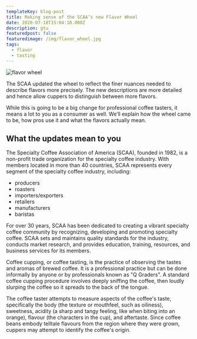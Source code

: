 ```yaml
---
templateKey: blog-post
title: Making sense of the SCAA’s new Flavor Wheel
date: 2020-07-18T15:04:10.000Z
description: gtu
featuredpost: false
featuredimage: /img/flavor_wheel.jpg
tags:
  - flavor
  - tasting
---
```

![flavor wheel](/img/flavor_wheel.jpg)


<div id='product-component-1595129628808'></div>
<script type="text/javascript">
/*<![CDATA[*/
(function () {
  var scriptURL = 'https://sdks.shopifycdn.com/buy-button/latest/buy-button-storefront.min.js';
  if (window.ShopifyBuy) {
    if (window.ShopifyBuy.UI) {
      ShopifyBuyInit();
    } else {
      loadScript();
    }
  } else {
    loadScript();
  }
  function loadScript() {
    var script = document.createElement('script');
    script.async = true;
    script.src = scriptURL;
    (document.getElementsByTagName('head')[0] || document.getElementsByTagName('body')[0]).appendChild(script);
    script.onload = ShopifyBuyInit;
  }
  function ShopifyBuyInit() {
    var client = ShopifyBuy.buildClient({
      domain: 'madrone-mountain-coffee.myshopify.com',
      storefrontAccessToken: 'c18a93b4bdeee5d56060bb4e9f8ce6ae',
    });
    ShopifyBuy.UI.onReady(client).then(function (ui) {
      ui.createComponent('product', {
        id: '4517781864521',
        node: document.getElementById('product-component-1595129628808'),
        moneyFormat: '%24%7B%7Bamount%7D%7D',
        options: {
  "product": {
    "styles": {
      "product": {
        "@media (min-width: 601px)": {
          "max-width": "calc(25% - 20px)",
          "margin-left": "20px",
          "margin-bottom": "50px"
        }
      },
      "button": {
        "font-family": "Open Sans, sans-serif",
        "font-weight": "bold"
      }
    },
    "buttonDestination": "modal",
    "contents": {
      "options": false
    },
    "text": {
      "button": "View product"
    },
    "googleFonts": [
      "Open Sans"
    ]
  },
  "productSet": {
    "styles": {
      "products": {
        "@media (min-width: 601px)": {
          "margin-left": "-20px"
        }
      }
    }
  },
  "modalProduct": {
    "contents": {
      "img": false,
      "imgWithCarousel": true,
      "button": false,
      "buttonWithQuantity": true
    },
    "styles": {
      "product": {
        "@media (min-width: 601px)": {
          "max-width": "100%",
          "margin-left": "0px",
          "margin-bottom": "0px"
        }
      },
      "button": {
        "font-family": "Open Sans, sans-serif",
        "font-weight": "bold"
      }
    },
    "googleFonts": [
      "Open Sans"
    ],
    "text": {
      "button": "Add to cart"
    }
  },
  "cart": {
    "styles": {
      "button": {
        "font-family": "Open Sans, sans-serif",
        "font-weight": "bold"
      }
    },
    "text": {
      "total": "Subtotal",
      "button": "Checkout"
    },
    "googleFonts": [
      "Open Sans"
    ]
  },
  "toggle": {
    "styles": {
      "toggle": {
        "font-family": "Open Sans, sans-serif",
        "font-weight": "bold"
      }
    },
    "googleFonts": [
      "Open Sans"
    ]
  }
},
      });
    });
  }
})();
/*]]>*/
</script>






The SCAA updated the wheel to reflect the finer nuances needed to describe flavors more precisely. The new descriptions are more detailed and hence allow cuppers to distinguish between more flavors.

While this is going to be a big change for professional coffee tasters, it means a lot to you as a consumer as well. We’ll explain how the wheel came to be, how pros use it and what the flavors actually mean.

## What the updates mean to you

The Specialty Coffee Association of America (SCAA), founded in 1982, is a non-profit trade organization for the specialty coffee industry. With members located in more than 40 countries, SCAA represents every segment of the specialty coffee industry, including:

* producers
* roasters
* importers/exporters
* retailers
* manufacturers
* baristas

For over 30 years, SCAA has been dedicated to creating a vibrant specialty coffee community by recognizing, developing and promoting specialty coffee. SCAA sets and maintains quality standards for the industry, conducts market research, and provides education, training, resources, and business services for its members.

Coffee cupping, or coffee tasting, is the practice of observing the tastes and aromas of brewed coffee. It is a professional practice but can be done informally by anyone or by professionals known as "Q Graders". A standard coffee cupping procedure involves deeply sniffing the coffee, then loudly slurping the coffee so it spreads to the back of the tongue.

The coffee taster attempts to measure aspects of the coffee's taste, specifically the body (the texture or mouthfeel, such as oiliness), sweetness, acidity (a sharp and tangy feeling, like when biting into an orange), flavour (the characters in the cup), and aftertaste. Since coffee beans embody telltale flavours from the region where they were grown, cuppers may attempt to identify the coffee's origin.